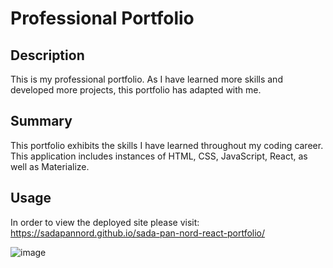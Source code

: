 # Professional Portfolio

## Description

This is my professional portfolio. As I have learned more skills and developed more projects, this portfolio has adapted with me.

## Summary

This portfolio exhibits the skills I have learned throughout my coding career. This application includes instances of HTML, CSS, JavaScript, React, as well as Materialize.

## Usage

In order to view the deployed site please visit: https://sadapannord.github.io/sada-pan-nord-react-portfolio/

![image](https://user-images.githubusercontent.com/114836837/233858966-ec541445-0358-4b87-9aca-b3dfc7c0b1b2.png)
